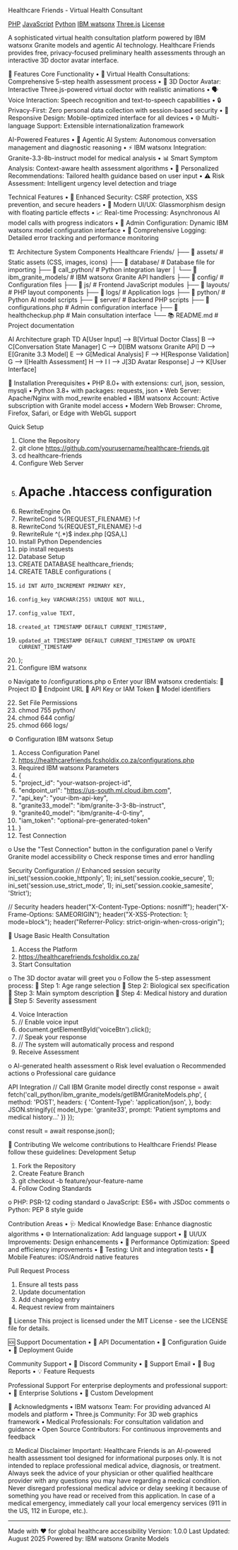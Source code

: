 Healthcare Friends - Virtual Health Consultant

[PHP](https://www.php.net/)
[JavaScript](https://developer.mozilla.org/en-US/docs/Web/JavaScript)
[Python](https://www.python.org/)
[IBM watsonx](https://www.ibm.com/watsonx)
[Three.js](https://threejs.org/)
[License](LICENSE)

A sophisticated virtual health consultation platform powered by IBM watsonx Granite models and agentic AI technology. Healthcare Friends provides free, privacy-focused preliminary health assessments through an interactive 3D doctor avatar interface.

🚀 Features
Core Functionality
•	🏥 Virtual Health Consultations: Comprehensive 5-step health assessment process
•	🤖 3D Doctor Avatar: Interactive Three.js-powered virtual doctor with realistic animations
•	🗣️ Voice Interaction: Speech recognition and text-to-speech capabilities
•	🔒 Privacy-First: Zero personal data collection with session-based security
•	📱 Responsive Design: Mobile-optimized interface for all devices
•	🌐 Multi-language Support: Extensible internationalization framework

AI-Powered Features
•	🧠 Agentic AI System: Autonomous conversation management and diagnostic reasoning
•	⚡ IBM watsonx Integration: Granite-3.3-8b-instruct model for medical analysis
•	📊 Smart Symptom Analysis: Context-aware health assessment algorithms
•	🎯 Personalized Recommendations: Tailored health guidance based on user input
•	⚠️ Risk Assessment: Intelligent urgency level detection and triage

Technical Features
•	🔐 Enhanced Security: CSRF protection, XSS prevention, and secure headers
•	🎨 Modern UI/UX: Glassmorphism design with floating particle effects
•	📈 Real-time Processing: Asynchronous AI model calls with progress indicators
•	🔧 Admin Configuration: Dynamic IBM watsonx model configuration interface
•	📝 Comprehensive Logging: Detailed error tracking and performance monitoring

🏗️ Architecture
System Components
Healthcare Friends/
├── 📁 assets/                    # Static assets (CSS, images, icons)
├── 📁 database/              # Database file for importing
├── 📁 call_python/              # Python integration layer
│   └── 📁 ibm_granite_models/   # IBM watsonx Granite API handlers
├── 📁 config/                   # Configuration files
├── 📁 js/                       # Frontend JavaScript modules
├── 📁 layouts/                  # PHP layout components
├── 📁 logs/                     # Application logs
├── 📁 python/                   # Python AI model scripts
├── 📁 server/                   # Backend PHP scripts
├── 🔧 configurations.php        # Admin configuration interface
├── 🏥 healthcheckup.php                 # Main consultation interface
└── 📚 README.md                 # Project documentation

AI Architecture
graph TD
    A[User Input] --> B[Virtual Doctor Class]
    B --> C[Conversation State Manager]
    C --> D[IBM watsonx Granite API]
    D --> E[Granite 3.3 Model]
    E --> G[Medical Analysis]
    F --> H[Response Validation]
    G --> I[Health Assessment]
    H --> I
    I --> J[3D Avatar Response]
    J --> K[User Interface]

🚀 Installation
Prerequisites
•	PHP 8.0+ with extensions: curl, json, session, mysqli
•	Python 3.8+ with packages: requests, json
•	Web Server: Apache/Nginx with mod_rewrite enabled
•	IBM watsonx Account: Active subscription with Granite model access
•	Modern Web Browser: Chrome, Firefox, Safari, or Edge with WebGL support

Quick Setup
1.	Clone the Repository
2.	git clone https://github.com/yourusername/healthcare-friends.git
3.	cd healthcare-friends
4.	Configure Web Server
5.	# Apache .htaccess configuration
6.	RewriteEngine On
7.	RewriteCond %{REQUEST_FILENAME} !-f
8.	RewriteCond %{REQUEST_FILENAME} !-d
9.	RewriteRule ^(.*)$ index.php [QSA,L]
10.	Install Python Dependencies
11.	pip install requests
12.	Database Setup
13.	CREATE DATABASE healthcare_friends;
14.	CREATE TABLE configurations (
15.	    id INT AUTO_INCREMENT PRIMARY KEY,
16.	    config_key VARCHAR(255) UNIQUE NOT NULL,
17.	    config_value TEXT,
18.	    created_at TIMESTAMP DEFAULT CURRENT_TIMESTAMP,
19.	    updated_at TIMESTAMP DEFAULT CURRENT_TIMESTAMP ON UPDATE CURRENT_TIMESTAMP
20.	);
21.	Configure IBM watsonx

o	Navigate to /configurations.php
o	Enter your IBM watsonx credentials: 
	Project ID
	Endpoint URL
	API Key or IAM Token
	Model identifiers

22.	Set File Permissions
23.	chmod 755 python/
24.	chmod 644 config/
25.	chmod 666 logs/

⚙️ Configuration
IBM watsonx Setup
1.	Access Configuration Panel
2.	https://healthcarefriends.fcsholdix.co.za/configurations.php
3.	Required IBM watsonx Parameters
4.	{
5.	  "project_id": "your-watson-project-id",
6.	  "endpoint_url": "https://us-south.ml.cloud.ibm.com",
7.	  "api_key": "your-ibm-api-key",
8.	  "granite33_model": "ibm/granite-3-3-8b-instruct",
9.	  "granite40_model": "ibm/granite-4-0-tiny",
10.	  "iam_token": "optional-pre-generated-token"
11.	}
12.	Test Connection

o	Use the "Test Connection" button in the configuration panel
o	Verify Granite model accessibility
o	Check response times and error handling

Security Configuration
// Enhanced session security
ini_set('session.cookie_httponly', 1);
ini_set('session.cookie_secure', 1);
ini_set('session.use_strict_mode', 1);
ini_set('session.cookie_samesite', 'Strict');

// Security headers
header("X-Content-Type-Options: nosniff");
header("X-Frame-Options: SAMEORIGIN");
header("X-XSS-Protection: 1; mode=block");
header("Referrer-Policy: strict-origin-when-cross-origin");

🎯 Usage
Basic Health Consultation
1.	Access the Platform
2.	https://healthcarefriends.fcsholdix.co.za/
3.	Start Consultation

o	The 3D doctor avatar will greet you
o	Follow the 5-step assessment process: 
	Step 1: Age range selection
	Step 2: Biological sex specification
	Step 3: Main symptom description
	Step 4: Medical history and duration
	Step 5: Severity assessment

4.	Voice Interaction
5.	// Enable voice input
6.	document.getElementById('voiceBtn').click();
7.	// Speak your response
8.	// The system will automatically process and respond
9.	Receive Assessment

o	AI-generated health assessment
o	Risk level evaluation
o	Recommended actions
o	Professional care guidance

API Integration
// Call IBM Granite model directly
const response = await fetch('call_python/ibm_granite_models/getIBMGraniteModels.php', {
    method: 'POST',
    headers: {
        'Content-Type': 'application/json',
    },
    body: JSON.stringify({
        model_type: 'granite33',
        prompt: 'Patient symptoms and medical history...'
    })
});

const result = await response.json();

🤝 Contributing
We welcome contributions to Healthcare Friends! Please follow these guidelines:
Development Setup
1.	Fork the Repository
2.	Create Feature Branch 
3.	git checkout -b feature/your-feature-name
4.	Follow Coding Standards

o	PHP: PSR-12 coding standard
o	JavaScript: ES6+ with JSDoc comments
o	Python: PEP 8 style guide

Contribution Areas
•	🩺 Medical Knowledge Base: Enhance diagnostic algorithms
•	🌐 Internationalization: Add language support
•	🎨 UI/UX Improvements: Design enhancements
•	🔧 Performance Optimization: Speed and efficiency improvements
•	🧪 Testing: Unit and integration tests
•	📱 Mobile Features: iOS/Android native features

Pull Request Process
1.	Ensure all tests pass
2.	Update documentation
3.	Add changelog entry
4.	Request review from maintainers

📄 License
This project is licensed under the MIT License - see the LICENSE file for details.

🆘 Support
Documentation
•	📖 API Documentation
•	🔧 Configuration Guide
•	🚀 Deployment Guide

Community Support
•	💬 Discord Community
•	📧 Support Email
•	🐛 Bug Reports
•	💡 Feature Requests

Professional Support
For enterprise deployments and professional support:
•	🏢 Enterprise Solutions
•	🔧 Custom Development

🙏 Acknowledgments
•	IBM watsonx Team: For providing advanced AI models and platform
•	Three.js Community: For 3D web graphics framework
•	Medical Professionals: For consultation validation and guidance
•	Open Source Contributors: For continuous improvements and feedback

⚖️ Medical Disclaimer
Important: Healthcare Friends is an AI-powered health assessment tool designed for informational purposes only. It is not intended to replace professional medical advice, diagnosis, or treatment. Always seek the advice of your physician or other qualified healthcare provider with any questions you may have regarding a medical condition. Never disregard professional medical advice or delay seeking it because of something you have read or received from this application.
In case of a medical emergency, immediately call your local emergency services (911 in the US, 112 in Europe, etc.).
________________________________________
Made with ❤️ for global healthcare accessibility
Version: 1.0.0
Last Updated: August 2025
Powered by: IBM watsonx Granite Models

